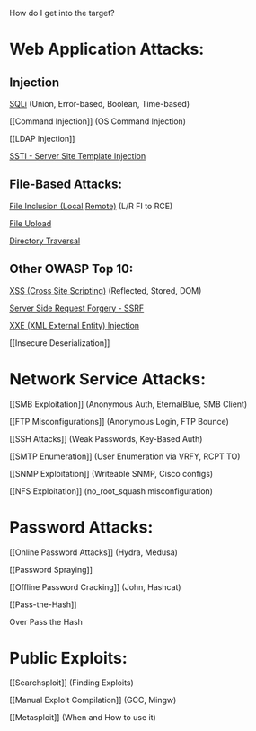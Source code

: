 How do I get into the target?

# Web Application Attacks:

## Injection

[SQLi](../3%20-%20Initial%20Access/Web/SQLi.md) (Union, Error-based, Boolean, Time-based)

[[Command Injection]] (OS Command Injection)

[[LDAP Injection]]

[SSTI - Server Site Template Injection](../3%20-%20Initial%20Access/Web/SSTI%20-%20Server%20Site%20Template%20Injection.md)

## File-Based Attacks:

[File Inclusion (Local,Remote)](../3%20-%20Initial%20Access/Web/File%20Inclusion%20(Local,Remote).md) (L/R FI to RCE)

[File Upload](../3%20-%20Initial%20Access/Web/File%20Upload.md)

[Directory Traversal](../3%20-%20Initial%20Access/Web/Directory%20Traversal.md)

## Other OWASP Top 10:

[XSS (Cross Site Scripting)](../3%20-%20Initial%20Access/Web/XSS%20(Cross%20Site%20Scripting).md) (Reflected, Stored, DOM)

[Server Side Request Forgery - SSRF](../3%20-%20Initial%20Access/Web/SSRF.md)

[XXE (XML External Entity) Injection](../3%20-%20Initial%20Access/Web/XXE%20(XML%20External%20Entity)%20Injection.md)

[[Insecure Deserialization]]

# Network Service Attacks:

[[SMB Exploitation]] (Anonymous Auth, EternalBlue, SMB Client)

[[FTP Misconfigurations]] (Anonymous Login, FTP Bounce)

[[SSH Attacks]] (Weak Passwords, Key-Based Auth)

[[SMTP Enumeration]] (User Enumeration via VRFY, RCPT TO)

[[SNMP Exploitation]] (Writeable SNMP, Cisco configs)

[[NFS Exploitation]] (no_root_squash misconfiguration)

# Password Attacks:

[[Online Password Attacks]] (Hydra, Medusa)

[[Password Spraying]]

[[Offline Password Cracking]] (John, Hashcat)

[[Pass-the-Hash]]

Over Pass the Hash

# Public Exploits:

[[Searchsploit]] (Finding Exploits)

[[Manual Exploit Compilation]] (GCC, Mingw)

[[Metasploit]] (When and How to use it)